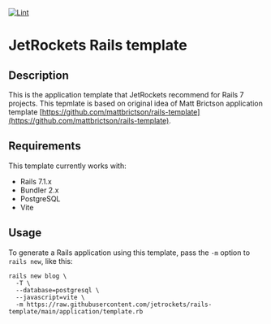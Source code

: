 [![Lint](https://github.com/jetrockets/rails-template/actions/workflows/lint.yml/badge.svg)](https://github.com/jetrockets/rails-template/actions/workflows/lint.yml)
# JetRockets Rails template

## Description

This is the application template that JetRockets recommend for Rails 7 projects. This tepmlate is based on original idea of
Matt Brictson application template [https://github.com/mattbrictson/rails-template](https://github.com/mattbrictson/rails-template).


## Requirements

This template currently works with:
* Rails 7.1.x
* Bundler 2.x
* PostgreSQL
* Vite

## Usage


To generate a Rails application using this template, pass the `-m` option to `rails new`, like this:

```
rails new blog \
  -T \
  --database=postgresql \
  --javascript=vite \
  -m https://raw.githubusercontent.com/jetrockets/rails-template/main/application/template.rb
```
